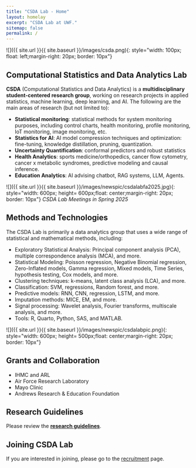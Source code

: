 ```yaml
---
title: "CSDA Lab - Home"
layout: homelay
excerpt: "CSDA Lab at UWF."
sitemap: false
permalink: /
---
```


 
 ![]({{ site.url }}{{ site.baseurl }}/images/csda.png){: style="width: 100px; float: left;margin-right: 20px; border: 10px"} <br>
 
 
## Computational Statistics and Data Analytics Lab 

**CSDA** (Computational Statistics and Data Analytics) is a **multidisciplinary student-centered research group**, working on research projects in applied statistics, machine learning, deep learning, and AI. The following are the main areas of research (but not limited to):

- **Statistical monitoring**: statistical methods for system monitoring purposes, including control charts, health monitoring, profile monitoring, IoT monitoring, image monitoring, etc.
- **Statistics for AI**: AI model compression techniques and optimization: fine-tuning, knowledge distillation, pruning, quantization.
- **Uncertainty Quantification**: conformal predictors and robust statistics
- **Health Analytics**: sports medicine/orthopedics, cancer flow cytometry, cancer x metabolic syndromes, predictive modeling and causal inference.
- **Education Analytics**: AI advising chatbot, RAG systems, LLM, Agents.


 ![]({{ site.url }}{{ site.baseurl }}/images/newspic/csdalabfa2025.jpg){: style="width: 600px; height= 600px;float: center;margin-right: 20px; border: 10px"} 
 *CSDA Lab Meetings in Spring 2025* 


## Methods and Technologies

The CSDA Lab is primarily a data analytics group that uses a wide range of statistical and mathematical methods, including:
- Exploratory Statistical Analysis: Principal component analysis (PCA), multiple correspondence analysis (MCA), and more.
- Statistical Modeling: Poisson regression, Negative Binomial regression, Zero-Inflated models, Gamma regression, Mixed models, Time Series, hypothesis testing, Cox models, and more.
- Clustering techniques: k-means, latent class analysis (LCA), and more.
- Classification: SVM, regressions, Random forest, and more.
- Predictive models: RNN, CNN, regression, LSTM, and more.
- Imputation methods: MICE, EM, and more.
- Signal processing: Wavelet analysis, Fourier transforms, multiscale analysis, and more. 
- Tools: R, Quarto, Python, SAS, and MATLAB.

 ![]({{ site.url }}{{ site.baseurl }}/images/newspic/csdalabpic.png){: style="width: 600px; height= 500px;float: center;margin-right: 20px; border: 10px"} 
  

## Grants and Collaboration
- IHMC and ARL
- Air Force Research Laboratory
- Mayo Clinic
- Andrews Research & Education Foundation

## Research Guidelines
Please review the [**research guidelines**](rules).

## Joining CSDA Lab
If you are interested in joining, please go to the [recruitment](recruitment) page.

